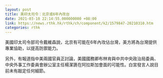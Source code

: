 ```yaml
---
layout: post
title: 美印太司令：北京或6年內攻台
date: 2021-03-10 22:14:55.000000000 +08:00
link: https://news.rthk.hk/rthk/ch/component/k2/1579847-20210310.htm
categories: rthk
---
```


美國印太司令部司令戴維森說，北京有可能在6年內攻佔台灣，美方將為台灣提供專業協助，以提高防禦能力。

另外，有報道指中美兩國官員正討論，美國國務卿布林肯與中共中央政治局委員、中央外事工作委員會辦公室主任楊潔篪在阿拉斯加會面的可能性。白宮發言人說目前未有敲定任何細節。
